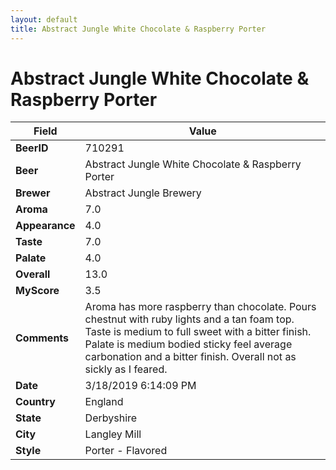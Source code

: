 ```yaml
---
layout: default
title: Abstract Jungle White Chocolate & Raspberry Porter
---
```


# Abstract Jungle White Chocolate & Raspberry Porter

| Field         | Value     |
|---------------|-----------|
| **BeerID** | 710291 |
| **Beer** | Abstract Jungle White Chocolate & Raspberry Porter |
| **Brewer** | Abstract Jungle Brewery |
| **Aroma** | 7.0 |
| **Appearance** | 4.0 |
| **Taste** | 7.0 |
| **Palate** | 4.0 |
| **Overall** | 13.0 |
| **MyScore** | 3.5 |
| **Comments** | Aroma has more raspberry than chocolate. Pours chestnut with ruby lights and a tan foam top. Taste is medium to full sweet with a bitter finish. Palate is medium bodied sticky feel average carbonation and a bitter finish. Overall not as sickly as I feared. |
| **Date** | 3/18/2019 6:14:09 PM |
| **Country** | England |
| **State** | Derbyshire |
| **City** | Langley Mill |
| **Style** | Porter - Flavored |
